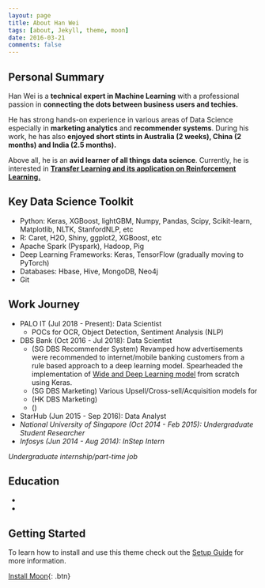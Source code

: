 ```yaml
---
layout: page
title: About Han Wei
tags: [about, Jekyll, theme, moon]
date: 2016-03-21
comments: false
---
```

    
## Personal Summary

Han Wei is a **technical expert in Machine Learning** with a professional passion in **connecting the dots between business users and techies.**

He has strong hands-on experience in various areas of Data Science especially in **marketing analytics** and **recommender systems**. During his work, he has also **enjoyed short stints in Australia (2 weeks), China (2 months) and India (2.5 months).**

Above all, he is an **avid learner of all things data science**. Currently, he is interested in <a href="https://github.com/nhanwei/rl_1">**Transfer Learning and its application on Reinforcement Learning.** </a>

## Key Data Science Toolkit
* Python: Keras, XGBoost, lightGBM, Numpy, Pandas, Scipy, Scikit-learn, Matplotlib, NLTK, StanfordNLP, etc
* R: Caret, H2O, Shiny, ggplot2, XGBoost, etc
* Apache Spark (Pyspark), Hadoop, Pig
* Deep Learning Frameworks: Keras, TensorFlow (gradually moving to PyTorch)
* Databases: Hbase, Hive, MongoDB, Neo4j
* Git

## Work Journey
* PALO IT (Jul 2018 - Present): Data Scientist
   * POCs for OCR, Object Detection, Sentiment Analysis (NLP)
* DBS Bank (Oct 2016 - Jul 2018): Data Scientist
   * (SG DBS Recommender System) Revamped how advertisements were recommended to internet/mobile banking customers from a rule based approach to a deep learning model. Spearheaded the implementation of <a href="https://arxiv.org/pdf/1606.07792.pdf">Wide and Deep Learning model</a> from scratch using Keras.
   * (SG DBS Marketing) Various Upsell/Cross-sell/Acquisition models for  
   * (HK DBS Marketing)
   * () 
* StarHub (Jun 2015 - Sep 2016): Data Analyst
* *National University of Singapore (Oct 2014 - Feb 2015): Undergraduate Student Researcher*
* *Infosys (Jun 2014 - Aug 2014): InStep Intern*

*Undergraduate internship/part-time job*

## Education
* 
* 

## Getting Started

To learn how to install and use this theme check out the [Setup Guide](http://taylantatli.me/Moon/moon-theme/) for more information.
      
[Install Moon](https://github.com/TaylanTatli/Moon){: .btn}
